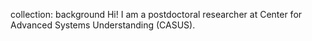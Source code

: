 collection: background
Hi! I am a postdoctoral researcher at Center for Advanced Systems Understanding (CASUS). 

